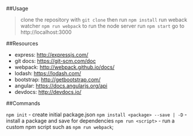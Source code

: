 ##Usage

> clone the repository with `git clone` then run `npm install`
run weback watcher `npm run webpack`
to run the node server run `npm start`
go to http://localhost:3000

##Resources

- express: http://expressjs.com/
- git docs: https://git-scm.com/doc
- webpack: http://webpack.github.io/docs/
- lodash: https://lodash.com/
- bootstrap: http://getbootstrap.com/
- angular: https://docs.angularjs.org/api
- devdocs: http://devdocs.io/

##Commands

`npm init` - create initial package.json
`npm install <package> --save | -D` - install a package and save for dependencies
`npm run <script>` - run a custom npm script such as `npm run webpack`;
